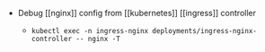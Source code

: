 - Debug [[nginx]] config from [[kubernetes]] [[ingress]] controller
	- ```shell
	  kubectl exec -n ingress-nginx deployments/ingress-nginx-controller -- nginx -T
	  ```